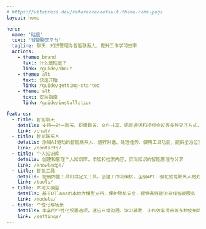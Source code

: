 ```yaml
---
# https://vitepress.dev/reference/default-theme-home-page
layout: home

hero:
  name: '硅信'
  text: '智能聊天平台'
  tagline: 聊天、知识管理与智能联系人，提升工作学习效率
  actions:
    - theme: brand
      text: 什么是硅信？
      link: /guide/about
    - theme: alt
      text: 快速开始
      link: /guide/getting-started
    - theme: alt
      text: 安装指南
      link: /guide/installation

features:
  - title: 智能聊天
    details: 支持一对一聊天、群组聊天、文件共享、语音通话和视频会议等多种交互方式，沟通更自然流畅
    link: /chat/
  - title: 智能联系人
    details: 添加AI驱动的智能联系人，进行对话、处理任务、使用工具功能，提供全方位智能助手服务
    link: /contacts/
  - title: 个人知识库
    details: 创建和管理个人知识库，添加和检索内容，实现知识的智能管理与分享
    link: /knowledge/
  - title: 智能工具
    details: 使用内置工具和自定义工具，创建工作流编排，连接API，强化智能联系人的处理能力
    link: /tools/
  - title: 本地大模型
    details: 基于Ollama的本地大模型支持，保护隐私安全，提供高性能的离线智能服务
    link: /models/
  - title: 个性化与场景
    details: 丰富的个性化设置选项，适应日常沟通、学习辅助、工作效率提升等多种使用场景
    link: /settings/
---
```

